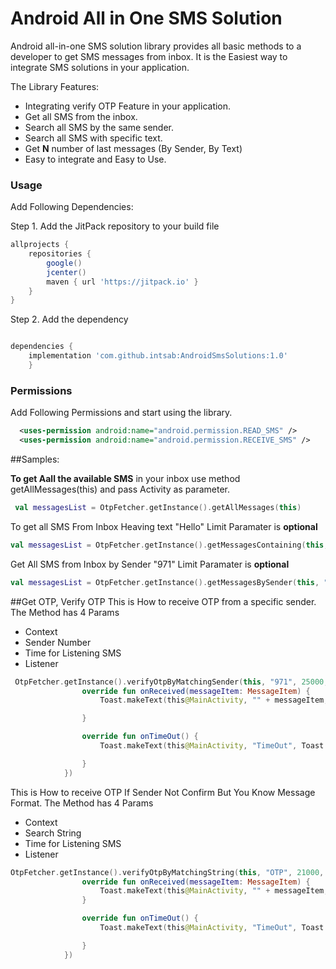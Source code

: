 # Android All in One SMS Solution
Android all-in-one SMS solution library provides all basic methods to a developer to get SMS messages from inbox. It is the Easiest way to integrate SMS solutions in your application.

The Library Features:
- Integrating verify OTP Feature in your application.
- Get all SMS from the inbox.
- Search all SMS by the same sender.
- Search all SMS with specific text.
- Get **N** number of last messages (By Sender, By Text)
- Easy to integrate and Easy to Use.

### Usage

Add Following Dependencies:

Step 1. Add the JitPack repository to your build file

```groovy
allprojects {
    repositories {
        google()
        jcenter()
        maven { url 'https://jitpack.io' }
    }
}

```

  Step 2. Add the dependency

```groovy

dependencies {
	implementation 'com.github.intsab:AndroidSmsSolutions:1.0'
	}

```

### Permissions
Add Following Permissions and start using the library.
```xml
  <uses-permission android:name="android.permission.READ_SMS" />
  <uses-permission android:name="android.permission.RECEIVE_SMS" />
```

##Samples:


**To get Aall the available SMS** in your inbox use method getAllMessages(this) and pass Activity as parameter.

```kotlin
 val messagesList = OtpFetcher.getInstance().getAllMessages(this)
```
To get all SMS From Inbox Heaving text "Hello" Limit Paramater is **optional**
```kotlin
val messagesList = OtpFetcher.getInstance().getMessagesContaining(this, "Hello", 3)

```
Get All SMS from Inbox by Sender "971" Limit Paramater is **optional**
```kotlin
val messagesList = OtpFetcher.getInstance().getMessagesBySender(this, "971", 3)

```
##Get OTP, Verify OTP
This is How to receive OTP from a specific sender. The Method has 4 Params
- Context
- Sender Number
- Time for Listening SMS
-  Listener

```kotlin
 OtpFetcher.getInstance().verifyOtpByMatchingSender(this, "971", 25000, object : OtpListener {
                override fun onReceived(messageItem: MessageItem) {
                    Toast.makeText(this@MainActivity, "" + messageItem, Toast.LENGTH_SHORT).show()

                }

                override fun onTimeOut() {
                    Toast.makeText(this@MainActivity, "TimeOut", Toast.LENGTH_SHORT).show()

                }
            })
```
This is How to receive OTP If Sender Not Confirm But You Know Message Format. The Method has 4 Params
- Context
- Search String
- Time for Listening SMS
-  Listener

```kotlin
OtpFetcher.getInstance().verifyOtpByMatchingString(this, "OTP", 21000, object : OtpListener {
                override fun onReceived(messageItem: MessageItem) {
                    Toast.makeText(this@MainActivity, "" + messageItem, Toast.LENGTH_SHORT).show()
                }

                override fun onTimeOut() {
                    Toast.makeText(this@MainActivity, "TimeOut", Toast.LENGTH_SHORT).show()

                }
            })
```
